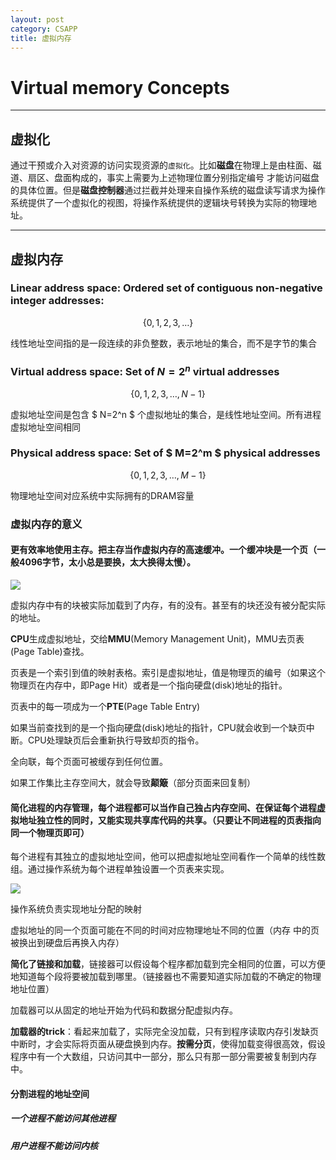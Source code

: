 ```yaml
---
layout: post
category: CSAPP
title: 虚拟内存
---
```


# Virtual memory Concepts

---

## 虚拟化

通过干预或介入对资源的访问实现资源的`虚拟化`。比如**磁盘**在物理上是由柱面、磁道、扇区、盘面构成的，事实上需要为上述物理位置分别指定编号 才能访问磁盘的具体位置。但是**磁盘控制器**通过拦截并处理来自操作系统的磁盘读写请求为操作系统提供了一个虚拟化的视图，将操作系统提供的逻辑块号转换为实际的物理地址。

---

## 虚拟内存

### Linear address space: Ordered set of contiguous non-negative integer addresses:

$$
\{0,1,2,3,\dots \}
$$

线性地址空间指的是一段连续的非负整数，表示地址的集合，而不是字节的集合

### Virtual address space: Set of $N=2^n$  virtual addresses

$$
\{0,1,2,3,\dots,N-1\}
$$

虚拟地址空间是包含 $ N=2^n $ 个虚拟地址的集合，是线性地址空间。所有进程虚拟地址空间相同

### Physical address space: Set of $ M=2^m $ physical  addresses 

$$
\{0,1,2,3,\dots,M-1\}
$$

物理地址空间对应系统中实际拥有的DRAM容量

### 虚拟内存的意义

#### 更有效率地使用主存。把主存当作虚拟内存的高速缓冲。一个缓冲块是一个页（一般4096字节，太小总是要换，太大换得太慢）。

![](../../www/assets/pic/1.png)

虚拟内存中有的块被实际加载到了内存，有的没有。甚至有的块还没有被分配实际的地址。

**CPU**生成虚拟地址，交给**MMU**(Memory Management  Unit)，MMU去页表(Page Table)查找。

页表是一个索引到值的映射表格。索引是虚拟地址，值是物理页的编号（如果这个物理页在内存中，即Page Hit）或者是一个指向硬盘(disk)地址的指针。

页表中的每一项成为一个**PTE**(Page Table Entry)

如果当前查找到的是一个指向硬盘(disk)地址的指针，CPU就会收到一个缺页中断。CPU处理缺页后会重新执行导致却页的指令。

全向联，每个页面可被缓存到任何位置。

如果工作集比主存空间大，就会导致**颠簸**（部分页面来回复制）

#### 简化进程的内存管理，每个进程都可以当作自己独占内存空间、在保证每个进程虚拟地址独立性的同时，又能实现共享库代码的共享。（只要让不同进程的页表指向同一个物理页即可）

每个进程有其独立的虚拟地址空间，他可以把虚拟地址空间看作一个简单的线性数组。通过操作系统为每个进程单独设置一个页表来实现。

![](../../www/assets/pic/2.png)

操作系统负责实现地址分配的映射

虚拟地址的同一个页面可能在不同的时间对应物理地址不同的位置（内存 中的页被换出到硬盘后再换入内存）

**简化了链接和加载**，链接器可以假设每个程序都加载到完全相同的位置，可以方便地知道每个段将要被加载到哪里。（链接器也不需要知道实际加载的不确定的物理地址位置）

加载器可以从固定的地址开始为代码和数据分配虚拟内存。

**加载器的trick**：看起来加载了，实际完全没加载，只有到程序读取内存引发缺页中断时，才会实际将页面从硬盘换到内存。**按需分页**，使得加载变得很高效，假设程序中有一个大数组，只访问其中一部分，那么只有那一部分需要被复制到内存中。

#### 分割进程的地址空间
##### 一个进程不能访问其他进程
##### 用户进程不能访问内核

